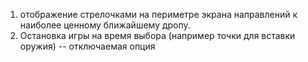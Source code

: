 1. отображение стрелочками на периметре экрана направлений к наиболее ценному ближайшему дропу.
2. Остановка игры на время выбора (например точки для вставки оружия) -- отключаемая опция